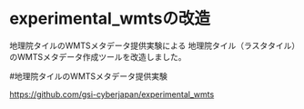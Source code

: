 # experimental_wmtsの改造
地理院タイルのWMTSメタデータ提供実験による
地理院タイル（ラスタタイル）のWMTSメタデータ作成ツールを改造しました。

#地理院タイルのWMTSメタデータ提供実験

https://github.com/gsi-cyberjapan/experimental_wmts



